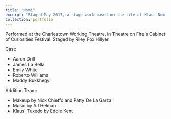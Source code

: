```yaml
---
title: "Nomi"
excerpt: "Staged May 2017, a stage work based on the life of Klaus Nomi<br/><img src='/images/nomi/Aaron during Softly Awakes My Heart.JPG'>"
collection: portfolio
---
```


Performed at the Charlestown Working Theatre, in Theatre on Fire's Cabinet of Curiosities Festival. Staged by Riley Fox Hillyer.

Cast:

- Aaron Drill
- James La Bella
- Emily White
- Roberto Williams
- Maddy Bukkhegyi

Addition Team:

- Makeup by Nick Chieffo and Patty De La Garza
- Music by AJ Helman
- Klaus' Tuxedo by Eddie Kent
